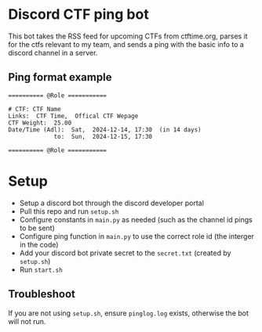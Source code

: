 # Discord CTF ping bot

This bot takes the RSS feed for upcoming CTFs from ctftime.org, parses it for the ctfs relevant to my team, and sends a ping with the basic info to a discord channel in a server.

## Ping format example

```
========== @Role ===========

# CTF: CTF Name
Links:  CTF Time,  Offical CTF Wepage
CTF Weight:  25.00
Date/Time (Adl):  Sat,  2024-12-14, 17:30  (in 14 days)
             to:  Sun,  2024-12-15, 17:30

========== @Role ===========
```

# Setup

- Setup a discord bot through the discord developer portal
- Pull this repo and run `setup.sh`
- Configure constants in `main.py` as needed (such as the channel id pings to be sent)
- Configure ping function in `main.py` to use the correct role id (the interger in the code)
- Add your discord bot private secret to the `secret.txt` (created by `setup.sh`)
- Run `start.sh`

## Troubleshoot

If you are not using `setup.sh`, ensure `pinglog.log` exists, otherwise the bot will not run.